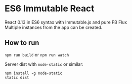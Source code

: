# ES6 Immutable React

React 0.13 in ES6 syntax with Immutable.js and pure FB Flux  
Multiple instances from the app can be created.

## How to run

`npm run build` or `npm run watch`  

Server dist with `node-static` or similar:  

```
npm install -g node-static
static dist
```
